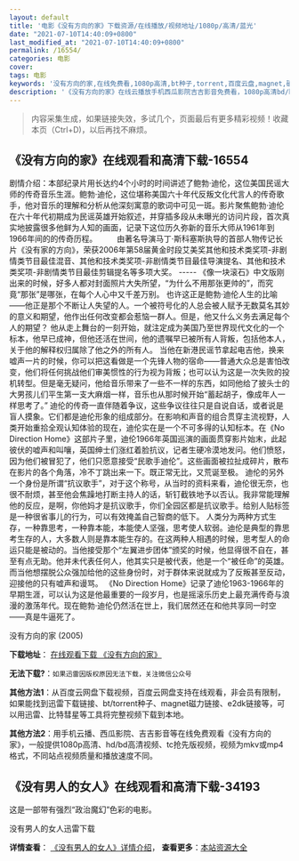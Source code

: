 ```yaml
---
layout: default
title: '电影《没有方向的家》下载资源/在线播放/视频地址/1080p/高清/蓝光'
date: "2021-07-10T14:40:09+0800"
last_modified_at: "2021-07-10T14:40:09+0800"
permalink: /16554/
categories: 电影
cover:
tags: 电影
keywords: '没有方向的家,在线免费看,1080p高清,bt种子,torrent,百度云盘,magnet,磁力链,迅雷下载资源'
description: '《没有方向的家》在线云播放手机西瓜影院吉吉影音免费看，1080p高清bd/hd未删减完整版和tc抢先枪版，mkv/mp4格式，附带bt/torrent种子、magnet/磁力链、百度云盘、网盘资源迅雷下载链接'
---
```


>内容采集生成，如果链接失效，多试几个，页面最后有更多精彩视频！收藏本页（Ctrl+D)，以后再找不麻烦。


## 《没有方向的家》在线观看和高清下载-16554

剧情介绍：本部纪录片用长达约4个小时的时间讲述了鲍勃·迪伦，这位美国民谣大师的传奇音乐生涯。鲍勃·迪伦，这位堪称美国六十年代反叛文化代言人的传奇歌手，他对音乐的理解和分析从他深刻寓意的歌词中可见一斑。影片聚焦鲍勃·迪伦在六十年代初期成为民谣英雄开始叙述，并穿插多段从未曝光的访问片段，首次真实地披露很多他鲜为人知的画面，记录下这位历久弥新的音乐大师从1961年到1966年间的的传奇历程。  　　由著名导演马丁·斯科塞斯执导的首部人物传记长片《没有家的方向》，荣获2006年第58届黄金时段艾美奖其他和技术类奖项-非剧情类节目最佳混音、其他和技术类奖项-非剧情类节目最佳导演提名、其他和技术类奖项-非剧情类节目最佳剪辑提名等多项大奖。 ----- 《像一块滚石》中文版刚出来的时候，好多人都对封面照片大失所望，“为什么不用那张更帅的”，而究竟“那张”是哪张，在每个人心中又千差万别。   也许这正是鲍勃·迪伦人生的比喻——他正是那个不断让人失望的人。一个被符号化的人总会被人赋予无数莫名其妙的意义和期望，他作出任何改变都会惹恼一群人。但是，他又什么义务去满足每个人的期望？   他从走上舞台的一刻开始，就注定成为美国乃至世界现代文化的一个标本，他早已成神，但他还活在世间，他的遗嘱早已被所有人背叛，包括他本人，关于他的解释权归属除了他之外的所有人。   当他在新港民谣节拿起电吉他，换来嘘声一片的时候，你可以把这看做是一个先锋人物的宿命——普通大众总是害怕改变，他们将任何挑战他们审美惯性的行为视为背叛；也可以认为这是一次失败的投机转型。但是毫无疑问，他给音乐带来了一些不一样的东西，如同他给了披头士的大男孩儿们平生第一支大麻烟一样，音乐也从那时候开始“蓄起胡子，像成年人一样思考了。”   迪伦的传奇一直伴随着争议，这些争议往往只是自说自话，或者说是盲人摸象。它们都是迪伦形象的组成部分。在影响和声音的组合贯穿主流视野，人类开始重拾全观认知体验的现在，迪伦实在是一个不可多得的认知标本。在《No Direction Home》这部片子里，迪伦1966年英国巡演的画面贯穿影片始末，此起彼伏的嘘声和叫嚷，英国绅士们涨红着脸抗议，记者生硬冷漠地发问。他们愤怒，因为他们被冒犯了，他们只愿意接受“民歌手迪伦”。这些画面被拉扯成碎片，散布在影片的各个角落，冷不丁跳出来一下。既正常无比，又荒诞至极。   迪伦的另外一个身份是所谓“抗议歌手”，对于这个称号，从当时的资料来看，迪伦很无奈，也很不耐烦，甚至他会焦躁地打断主持人的话，斩钉截铁地予以否认。我非常能理解他的反应，是啊，你他妈才是抗议歌手，你们全园区都是抗议歌手。给别人贴标签是一种很省事儿的行为，可以有效掩盖自己智商的低下。   人类分为两种方式生存，一种靠思考，一种靠本能，本能使人坚强，思考使人软弱。迪伦是典型的靠思考生存的人，大多数人则是靠本能生存的。在这两种人相遇的时候，思考型人的命运只能是被动的。当他接受那个“左翼进步团体”颁奖的时候，他显得很不自在，甚至有点无助。他并未代表任何人，他其实只是被代表，他是一个“被任命”的英雄。而当他想摆脱公众强加给他的这些身份时，对于群体来说就成为了反叛甚至反动，迎接他的只有嘘声和谩骂。   《No Direction Home》记录了迪伦1963-1966年的早期生涯，可以认为这是他最重要的一段岁月，也是摇滚乐历史上最充满传奇与浪漫的激荡年代。现在鲍勃·迪伦仍然活在世上，我们居然还在和他共享同一时空——真是牛逼死了。


没有方向的家 (2005)

**下载地址**： [在线观看下载 《没有方向的家》](https://www.btbtdy.me/btdy/dy3993.html) 


**无法下载?**：`如果迅雷因版权原因无法下载，关注微信公众号 `

**其他方法1**：从百度云网盘下载视频，百度云网盘支持在线观看，非会员有限制，如果能找到迅雷下载链接、bt/torrent种子、magnet磁力链接、e2dk链接等，可以用迅雷、比特彗星等工具将完整视频下载到本地。

**其他方法2**：用手机云播、西瓜影院、吉吉影音等在线免费观看《没有方向的家》，一般提供1080p高清、hd/bd高清视频、tc抢先版视频，视频为mkv或mp4格式，不同站点视频质量和播放速度不同。


## 《没有男人的女人》在线观看和高清下载-34193

这是一部带有强烈&ldquo;政治魔幻”色彩的电影。


没有男人的女人迅雷下载

**详情查看**： [《没有男人的女人》详情介绍](/movie/34193/)， **查看更多**：[本站资源大全](/movie/t/all/)

